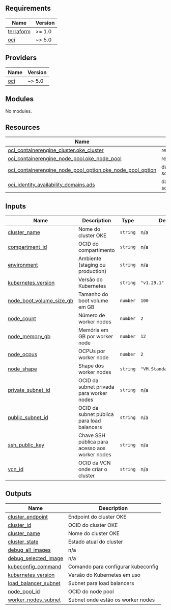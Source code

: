 <!-- BEGIN_TF_DOCS -->
## Requirements

| Name | Version |
|------|---------|
| <a name="requirement_terraform"></a> [terraform](#requirement\_terraform) | >= 1.0 |
| <a name="requirement_oci"></a> [oci](#requirement\_oci) | ~> 5.0 |

## Providers

| Name | Version |
|------|---------|
| <a name="provider_oci"></a> [oci](#provider\_oci) | ~> 5.0 |

## Modules

No modules.

## Resources

| Name | Type |
|------|------|
| [oci_containerengine_cluster.oke_cluster](https://registry.terraform.io/providers/oracle/oci/latest/docs/resources/containerengine_cluster) | resource |
| [oci_containerengine_node_pool.oke_node_pool](https://registry.terraform.io/providers/oracle/oci/latest/docs/resources/containerengine_node_pool) | resource |
| [oci_containerengine_node_pool_option.oke_node_pool_option](https://registry.terraform.io/providers/oracle/oci/latest/docs/data-sources/containerengine_node_pool_option) | data source |
| [oci_identity_availability_domains.ads](https://registry.terraform.io/providers/oracle/oci/latest/docs/data-sources/identity_availability_domains) | data source |

## Inputs

| Name | Description | Type | Default | Required |
|------|-------------|------|---------|:--------:|
| <a name="input_cluster_name"></a> [cluster\_name](#input\_cluster\_name) | Nome do cluster OKE | `string` | n/a | yes |
| <a name="input_compartment_id"></a> [compartment\_id](#input\_compartment\_id) | OCID do compartimento | `string` | n/a | yes |
| <a name="input_environment"></a> [environment](#input\_environment) | Ambiente (staging ou production) | `string` | n/a | yes |
| <a name="input_kubernetes_version"></a> [kubernetes\_version](#input\_kubernetes\_version) | Versão do Kubernetes | `string` | `"v1.29.1"` | no |
| <a name="input_node_boot_volume_size_gb"></a> [node\_boot\_volume\_size\_gb](#input\_node\_boot\_volume\_size\_gb) | Tamanho do boot volume em GB | `number` | `100` | no |
| <a name="input_node_count"></a> [node\_count](#input\_node\_count) | Número de worker nodes | `number` | `2` | no |
| <a name="input_node_memory_gb"></a> [node\_memory\_gb](#input\_node\_memory\_gb) | Memória em GB por worker node | `number` | `12` | no |
| <a name="input_node_ocpus"></a> [node\_ocpus](#input\_node\_ocpus) | OCPUs por worker node | `number` | `2` | no |
| <a name="input_node_shape"></a> [node\_shape](#input\_node\_shape) | Shape dos worker nodes | `string` | `"VM.Standard.A1.Flex"` | no |
| <a name="input_private_subnet_id"></a> [private\_subnet\_id](#input\_private\_subnet\_id) | OCID da subnet privada para worker nodes | `string` | n/a | yes |
| <a name="input_public_subnet_id"></a> [public\_subnet\_id](#input\_public\_subnet\_id) | OCID da subnet pública para load balancers | `string` | n/a | yes |
| <a name="input_ssh_public_key"></a> [ssh\_public\_key](#input\_ssh\_public\_key) | Chave SSH pública para acesso aos worker nodes | `string` | n/a | yes |
| <a name="input_vcn_id"></a> [vcn\_id](#input\_vcn\_id) | OCID da VCN onde criar o cluster | `string` | n/a | yes |

## Outputs

| Name | Description |
|------|-------------|
| <a name="output_cluster_endpoint"></a> [cluster\_endpoint](#output\_cluster\_endpoint) | Endpoint do cluster OKE |
| <a name="output_cluster_id"></a> [cluster\_id](#output\_cluster\_id) | OCID do cluster OKE |
| <a name="output_cluster_name"></a> [cluster\_name](#output\_cluster\_name) | Nome do cluster OKE |
| <a name="output_cluster_state"></a> [cluster\_state](#output\_cluster\_state) | Estado atual do cluster |
| <a name="output_debug_all_images"></a> [debug\_all\_images](#output\_debug\_all\_images) | n/a |
| <a name="output_debug_selected_image"></a> [debug\_selected\_image](#output\_debug\_selected\_image) | n/a |
| <a name="output_kubeconfig_command"></a> [kubeconfig\_command](#output\_kubeconfig\_command) | Comando para configurar kubeconfig |
| <a name="output_kubernetes_version"></a> [kubernetes\_version](#output\_kubernetes\_version) | Versão do Kubernetes em uso |
| <a name="output_load_balancer_subnet"></a> [load\_balancer\_subnet](#output\_load\_balancer\_subnet) | Subnet para load balancers |
| <a name="output_node_pool_id"></a> [node\_pool\_id](#output\_node\_pool\_id) | OCID do node pool |
| <a name="output_worker_nodes_subnet"></a> [worker\_nodes\_subnet](#output\_worker\_nodes\_subnet) | Subnet onde estão os worker nodes |
<!-- END_TF_DOCS -->